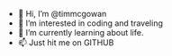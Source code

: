 - 👋 Hi, I’m @timmcgowan
- 👀 I’m interested in coding and traveling
- 🌱 I’m currently learning about life.
- 📫 Just hit me on GITHUB

<!---
timmcgowan/timmcgowan is a ✨ special ✨ repository because its `README.md` (this file) appears on your GitHub profile.
You can click the Preview link to take a look at your changes.
--->
